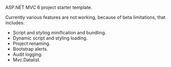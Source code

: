 ASP.NET MVC 6 project starter template.

Currently various features are not working, because of beta limitations, that includes:
- Script and styling minification and bundling.
- Dynamic script and styling loading.
- Project renaming.
- Bootstrap alerts.
- Audit logging.
- Mvc.Datalist.
